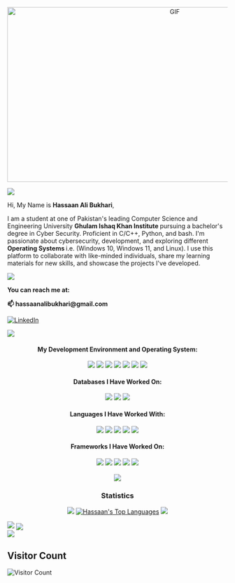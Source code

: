 <p align="center">
    <img height="400" width="750" alt="GIF" src="./cyber-attack-.gif" />
</p>

<img src="https://user-images.githubusercontent.com/73097560/115834477-dbab4500-a447-11eb-908a-139a6edaec5c.gif">

Hi, My Name is <strong>Hassaan Ali Bukhari</strong>,

I am a student at one of Pakistan's leading Computer Science and Engineering University <strong> Ghulam Ishaq Khan Institute </strong> pursuing a bachelor's degree in Cyber Security. Proficient in C/C++, Python, and bash. I'm passionate about cybersecurity, development, and exploring different <strong> Operating Systems </strong> i.e. (Windows 10, Windows 11, and Linux). I use this platform to collaborate with like-minded individuals, share my learning materials for new skills, and showcase the projects I've developed.

<img src="https://user-images.githubusercontent.com/73097560/115834477-dbab4500-a447-11eb-908a-139a6edaec5c.gif">

<strong> You can reach me at: </strong>
<p> <strong>📫 hassaanalibukhari@gmail.com </strong> </p>

[![LinkedIn](https://img.shields.io/badge/LinkedIn-%230077B5.svg?logo=linkedin&logoColor=white)](https://linkedin.com/in/hassaan-ali-bukhari)

<img src="https://user-images.githubusercontent.com/73097560/115834477-dbab4500-a447-11eb-908a-139a6edaec5c.gif">

<div align="center">
    <h4> <strong>My Development Environment and Operating System:</strong> </h4>
    <em>
        <img src="https://img.shields.io/badge/CLion-000000?style=for-the-badge&logo=clion&logoColor=white" />
        <img src="https://img.shields.io/badge/VSCode-0078D4?style=for-the-badge&logo=visual%20studio%20code&logoColor=white" />
        <img src="https://img.shields.io/badge/PyCharm-000000.svg?&style=for-the-badge&logo=PyCharm&logoColor=white" />
        <img src="https://img.shields.io/badge/sublime_text-%23575757.svg?&style=for-the-badge&logo=sublime-text&logoColor=important" />
        <img src="https://img.shields.io/badge/Kali_Linux-557C94?style=for-the-badge&logo=kali-linux&logoColor=white" />
        <img src="https://img.shields.io/badge/Ubuntu-E95420?style=for-the-badge&logo=ubuntu&logoColor=white" />
        <img src="https://img.shields.io/badge/Windows-0078D6?style=for-the-badge&logo=windows&logoColor=white" />
    </em>
    <br>

  <h4> <strong>Databases I Have Worked On:</strong> </h4>
  <em>
      <img src="https://img.shields.io/badge/MySQL-005C84?style=for-the-badge&logo=mysql&logoColor=white" />
      <img src="https://img.shields.io/badge/Sqlite-003B57?style=for-the-badge&logo=sqlite&logoColor=white" />
      <img src="https://img.shields.io/badge/PostgreSQL-316192?style=for-the-badge&logo=postgresql&logoColor=white" />
  </em>
  <br>

  <h4> <strong>Languages I Have Worked With:</strong> </h4>
  <em>
      <img src="https://img.shields.io/badge/Python-FFD43B?style=for-the-badge&logo=python&logoColor=blue" />
      <img src="https://img.shields.io/badge/Shell_Script-121011?style=for-the-badge&logo=gnu-bash&logoColor=white" />
      <img src="https://img.shields.io/badge/PLSQL-F80000?style=for-the-badge&logo=oracle&logoColor=black" />
      <img src="https://img.shields.io/badge/C-00599C?style=for-the-badge&logo=c&logoColor=white" />
      <img src="https://img.shields.io/badge/C%2B%2B-00599C?style=for-the-badge&logo=c%2B%2B&logoColor=white" />
  </em>
  <br>

  <h4> Frameworks I Have Worked On: </h4>
  <img src="https://img.shields.io/badge/Docker-2CA5E0?style=for-the-badge&logo=docker&logoColor=white" />
  <img src="https://img.shields.io/badge/Numpy-777BB4?style=for-the-badge&logo=numpy&logoColor=white" />
  <img src="https://img.shields.io/badge/Pandas-2C2D72?style=for-the-badge&logo=pandas&logoColor=white" />
  <img src="https://img.shields.io/badge/Jupyter-F37626.svg?&style=for-the-badge&logo=Jupyter&logoColor=white" />
  <img src="https://img.shields.io/badge/Bootstrap-563D7C?style=for-the-badge&logo=bootstrap&logoColor=white" />
</div>

<div align="center">
    <br>
    <img src="https://user-images.githubusercontent.com/73097560/115834477-dbab4500-a447-11eb-908a-139a6edaec5c.gif">
    <h3 align="center">Statistics</h3>
    
   [![](https://github-readme-stats.vercel.app/api?username=B3TA-BLOCKER&theme=jolly&hide_border=false&include_all_commits=false&count_private=false)](https://github.com/B3TA-BLOCKER)
 [![Hassaan's Top Languages](https://denvercoder1-github-readme-stats.vercel.app/api/top-langs/?username=B3TA-BLOCKER&langs_count=8&layout=compact&theme=jolly&hide_border=false)](https://github.com/alsiam)
  [![](https://github-readme-streak-stats.herokuapp.com/?user=B3TA-BLOCKER&theme=jolly&hide_border=false)](https://github.com/B3TA-BLOCKER)
</div>

<img src="https://user-images.githubusercontent.com/73097560/115834477-dbab4500-a447-11eb-908a-139a6edaec5c.gif">
<img align="center" src="https://github-readme-activity-graph.vercel.app/graph?username=B3TA-BLOCKER&theme=github-compact" />
<br>
<img src="https://user-images.githubusercontent.com/73097560/115834477-dbab4500-a447-11eb-908a-139a6edaec5c.gif">

## Visitor Count
![Visitor Count](https://profile-counter.glitch.me/B3TA-BLOCKER/count.svg)
